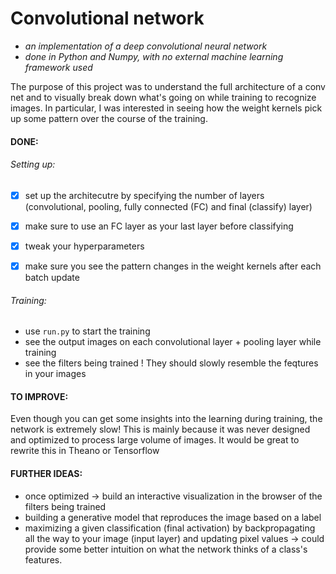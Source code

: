 # Convolutional network
- _an implementation of a deep convolutional neural network_     
- _done in Python and Numpy, with no external machine learning framework used_    



The purpose of this project was to understand the full architecture of a conv net and to visually break down what's going on while training to recognize images. In particular, I was interested in seeing how the weight kernels pick up some pattern over the course of the training.

#### DONE:

###### Setting up:    
- [x] set up the architecutre by specifying the number of layers (convolutional, pooling, fully connected (FC) and final (classify) layer)
- [x] make sure to use an FC layer as your last layer before classifying
- [x] tweak your hyperparameters      
- [x] make sure you see the pattern changes in the weight kernels after each batch update      
 

###### Training:    
- use ```run.py``` to start the training
- see the output images on each convolutional layer + pooling layer while training
- see the filters being trained ! They should slowly resemble the feqtures in your images


#### TO IMPROVE:
Even though you can get some insights into the learning during training, the network is extremely slow!
This is mainly because it was never designed and optimized to process large volume of images.
It would be great to rewrite this in Theano or Tensorflow


#### FURTHER IDEAS:
- once optimized -> build an interactive visualization in the browser of the filters being trained
- building a generative model that reproduces the image based on a label
- maximizing a given classification (final activation) by backpropagating all the way to your image (input layer) and updating pixel values -> could provide some better intuition on what the network thinks of a class's features.



